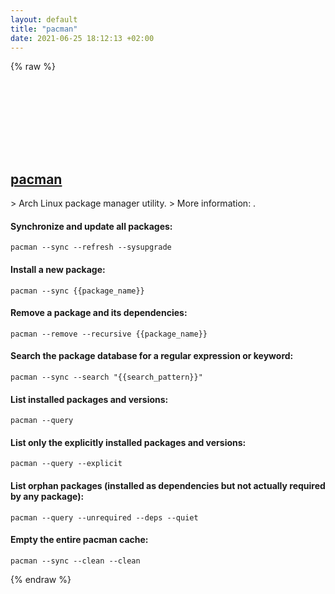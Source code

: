 ```yaml
---
layout: default
title: "pacman"
date: 2021-06-25 18:12:13 +02:00
---
```

{% raw %}
<h2 id="pacman">
  <a href="/en/linux/pacman.html">pacman</a> <a href="#pacman"><svg class="icon">
    <use href="/assets/images/unicode_sprite.svg#link" />
  </svg></a>
</h2>
> Arch Linux package manager utility.
> More information: <https://man.archlinux.org/man/pacman.8>.

#### Synchronize and update all packages:
```shell
pacman --sync --refresh --sysupgrade
```
#### Install a new package:
```shell
pacman --sync {{package_name}}
```
#### Remove a package and its dependencies:
```shell
pacman --remove --recursive {{package_name}}
```
#### Search the package database for a regular expression or keyword:
```shell
pacman --sync --search "{{search_pattern}}"
```
#### List installed packages and versions:
```shell
pacman --query
```
#### List only the explicitly installed packages and versions:
```shell
pacman --query --explicit
```
#### List orphan packages (installed as dependencies but not actually required by any package):
```shell
pacman --query --unrequired --deps --quiet
```
#### Empty the entire pacman cache:
```shell
pacman --sync --clean --clean
```
{% endraw %}